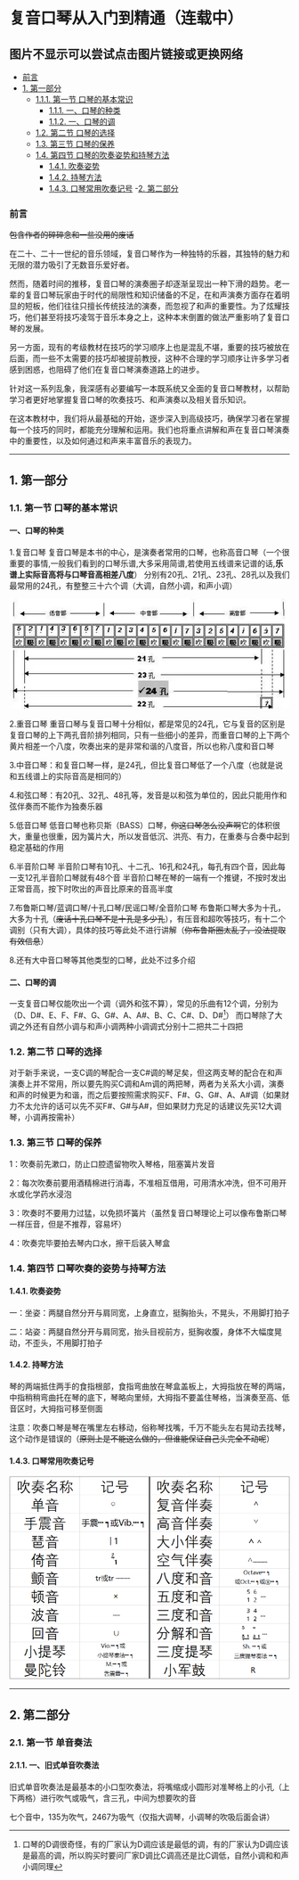 # 复音口琴从入门到精通（连载中）

## 图片不显示可以尝试点击图片链接或更换网络

- [前言](#前言)
- [1. 第一部分](#1-第一部分)
  - [1.1.1. 第一节 口琴的基本常识](#11-第一节-口琴的基本常识)
    - [1.1.1. 一、口琴的种类](#一口琴的种类)
    - [1.1.2. 一、口琴的调](#二口琴的调)
  - [1.2. 第二节 口琴的选择](#12-第二节-口琴的选择)
  - [1.3. 第三节 口琴的保养](#13-第三节-口琴的保养)
  - [1.4. 第四节 口琴的吹奏姿势和持琴方法](#14-第四节-口琴吹奏的姿势与持琴方法)
    - [1.4.1. 吹奏姿势](#141-吹奏姿势)
    - [1.4.2. 持琴方法](#142-持琴方法)
    - [1.4.3. 口琴常用吹奏记号](#143-口琴常用吹奏记号)
-[2. 第二部分](#2-第二部分)


### 前言

~~包含作者的碎碎念和一些没用的废话~~

在二十、二十一世纪的音乐领域，复音口琴作为一种独特的乐器，其独特的魅力和无限的潜力吸引了无数音乐爱好者。

然而，随着时间的推移，复音口琴的演奏圈子却逐渐呈现出一种下滑的趋势。老一辈的复音口琴玩家由于时代的局限性和知识储备的不足，在和声演奏方面存在着明显的短板，他们往往只擅长传统技法的演奏，而忽视了和声的重要性。为了炫耀技巧，他们甚至将技巧凌驾于音乐本身之上，这种本末倒置的做法严重影响了复音口琴的发展。

另一方面，现有的考级教材在技巧的学习顺序上也是混乱不堪，重要的技巧被放在后面，而一些不太需要的技巧却被提前教授，这种不合理的学习顺序让许多学习者感到困惑，也阻碍了他们在复音口琴演奏道路上的进步。

针对这一系列乱象，我深感有必要编写一本既系统又全面的复音口琴教材，以帮助学习者更好地掌握复音口琴的吹奏技巧、和声演奏以及相关音乐知识。

在这本教材中，我们将从最基础的开始，逐步深入到高级技巧，确保学习者在掌握每一个技巧的同时，都能充分理解和运用。我们也将重点讲解和声在复音口琴演奏中的重要性，以及如何通过和声来丰富音乐的表现力。

---

## 1. 第一部分
### 1.1. 第一节 口琴的基本常识
#### 一、口琴的种类

  1.复音口琴
  复音口琴是本书的中心，是演奏者常用的口琴，也称高音口琴（一个很重要的事情,一般我们看到的口琴乐谱,大多采用简谱,若使用五线谱来记谱的话,**乐谱上实际音高将与口琴音高相差八度**）
  分别有20孔、21孔、23孔、28孔以及我们最常用的24孔，有整整三十六个调（大调，自然小调，和声小调）

  ![21~24孔音阶图](/images/a-1%2021孔-24孔音阶图.png)
  

  2.重音口琴
  重音口琴与复音口琴十分相似，都是常见的24孔，它与复音的区别是复音口琴的上下两孔音阶排列相同，只有一些细小的差异，而重音口琴的上下两个黄片相差一个八度，吹奏出来的是非常和谐的八度音，所以也称八度和音口琴

  3.中音口琴：和复音口琴一样，是24孔，但比复音口琴低了一个八度（也就是说和五线谱上的实际音高是相同的）

  4.和弦口琴：有20孔、32孔、48孔等，发音是以和弦为单位的，因此只能用作和弦伴奏而不能作为独奏乐器
  
  5.低音口琴
  低音口琴也称贝斯（BASS）口琴，~~你这口琴怎么没声啊~~它的体积很大，重量也很重，因为簧片大，所以发音低沉、洪亮、有力，在重奏与合奏中起到稳定基础的作用

  6.半音阶口琴
  半音阶口琴有10孔、十二孔、16孔和24孔，每孔有四个音，因此每一支12孔半音阶口琴就有48个音
  半音阶口琴在琴的一端有一个推键，不按时发出正常音高，按下时吹出的声音比原来的音高半度

  7.布鲁斯口琴/蓝调口琴/十孔口琴/民谣口琴/全音阶口琴
  布鲁斯口琴大多为十孔，大多为十孔（~~废话十孔口琴不是十孔是多少孔~~），有压音和超吹等技巧，有十二个调别（只有大调），具体的技巧等此处不进行讲解（~~你布鲁斯圈太乱了，没法提取有效信息~~）

  8.还有大中音口琴等其他类型的口琴，此处不过多介绍

#### 二、口琴的调

  一支复音口琴仅能吹出一个调（调外和弦不算），常见的乐曲有12个调，分别为（D、D#、E、F、F#、G、G#、A、A#、B、C、C#、D、D#[^1]）
  而口琴除了大调之外还有自然小调与和声小调两种小调调式分别十二把共二十四把
  
### 1.2. 第二节 口琴的选择

对于新手来说，一支C调的琴配合一支C#调的琴足矣，但这两支琴的配合在和声演奏上并不常用，所以要先购买C调和Am调的两把琴，两者为关系大小调，演奏和声的时候更为和谐，而之后要按照需求购买F、F#、G、G#、A、A#调（如果财力不太允许的话可以先不买F#、G#与A#，但如果财力充足的话建议先买12大调琴，小调再按需补）

### 1.3. 第三节 口琴的保养

1：吹奏前先漱口，防止口腔遗留物吹入琴格，阻塞簧片发音

2：每次吹奏前要用酒精棉进行消毒，不准相互借用，可用清水冲洗，但不可用开水或化学药水浸泡

3：吹奏时不要用力过猛，以免损坏簧片（虽然复音口琴理论上可以像布鲁斯口琴一样压音，但是不推荐，容易坏）

4：吹奏完毕要拍去琴内口水，擦干后装入琴盒

### 1.4. 第四节 口琴吹奏的姿势与持琴方法

#### 1.4.1. 吹奏姿势

一：坐姿：两腿自然分开与肩同宽，上身直立，挺胸抬头，不晃头，不用脚打拍子

二：站姿：两腿自然分开与肩同宽，抬头目视前方，挺胸收腹，身体不大幅度晃动，不歪头，不用脚打拍子

#### 1.4.2. 持琴方法

琴的两端抵住两手的食指根部，食指弯曲放在琴盒盖板上，大拇指放在琴的两端，中指稍稍弯曲托在琴的底下，琴略向里倾，大拇指不要盖住琴格，当演奏至高、低音区时，大拇指可移至侧面

注意：吹奏口琴是琴在嘴里左右移动，俗称琴找嘴，千万不能头左右晃动去找琴，这个动作是错误的（~~原则上是不能这么做的，但谁能保证自己头完全不动呢~~）

#### 1.4.3. 口琴常用吹奏记号

![复音口琴常用吹奏记号](/images/a-2常用吹奏记号.png)

---

## 2. 第二部分
### 2.1. 第一节 单音奏法
#### 2.1.1. 一、旧式单音吹奏法

旧式单音吹奏法是最基本的小口型吹奏法，将嘴缩成小圆形对准琴格上的小孔（上下两格）进行吹气或吸气，含三孔，中间为想要吹的音

七个音中，135为吹气，2467为吸气（仅指大调琴，小调琴的吹吸后面会讲）



[^1]:口琴的D调很奇怪，有的厂家认为D调应该是最低的调，有的厂家认为D调应该是最高的调，所以购买时要问厂家D调比C调高还是比C调低，自然小调和和声小调同理
